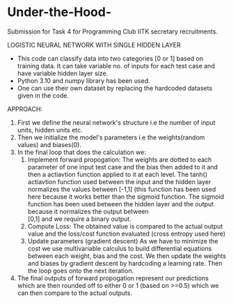 # Under-the-Hood-
Submission for Task 4 for Programming Club IITK secretary recruitments.

LOGISTIC NEURAL NETWORK WITH SINGLE HIDDEN LAYER

- This code can classify data into two categories [0 or 1] based on training data. 
  It can take variable no. of inputs for each test case and have variable hidden layer size.
- Python 3.10 and numpy library has been used.
- One can use their own dataset by replacing the hardcoded datasets given in the code.

APPROACH:
1. First we define the neural network's structure i.e the number of input units, hidden units etc.
2. Then we initialize the model's parameters i.e the weights(random values) and biases(0).
3. In the final loop that does the calculation we:
   1. Implement forward propogation:
   	  The weights are dotted to each parameter of one input test case and the bias then added to it and then a actiavtion function applied to it at each level.
	    The tanh() actiavtion function used between the input and the hidden layer normalizes the values between [-1,1] (this function has been used here because 
	    it works better than the sigmoid function. The sigmoid function has been used between the hidden layer and the output because it normalizes the output between    
      [0,1] and we require a binary output.
   2. Compute Loss:
    	The obtained value is compared to the actual output value and the loss/cost function evaluated (cross entropy used here)
   3. Update parameters (gradient descent)
    	As we have to minimize the cost we use multivariable calculus to build differential equations between each weight, bias and the cost.
      We then update the weights and biases by gradient descent by hardcoding a learning rate.
	    Then the loop goes onto the next iteration.
4. The final outputs of forward propogation represent our predictions which are then rounded off to either 0 or 1 (based on >=0.5)
   which we can then compare to the actual outputs.
